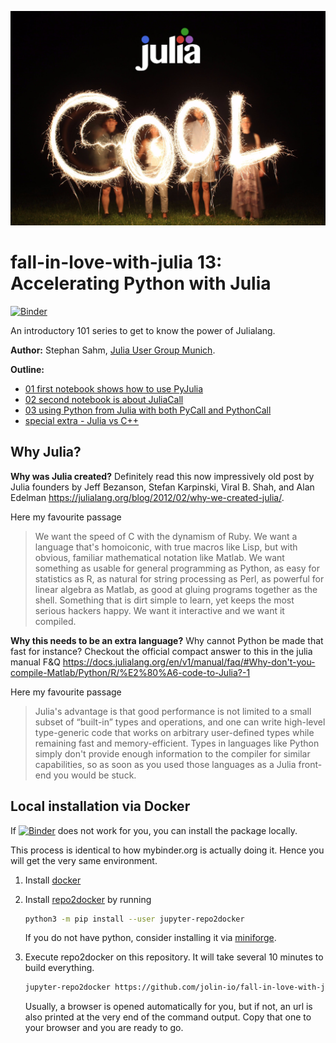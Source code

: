 ![image](logo-fall-in-love-with-julia.png)

# fall-in-love-with-julia 13: Accelerating Python with Julia

[![Binder](https://mybinder.org/badge_logo.svg)](https://notebooks.gesis.org/binder/v2/gh/jolin-io/fall-in-love-with-julia-13/main)

An introductory 101 series to get to know the power of Julialang.

**Author:** Stephan Sahm, [Julia User Group Munich](https://www.meetup.com/Julia-User-Group-Munich/).

**Outline:**
- [01 first notebook shows how to use PyJulia](https://notebooks.gesis.org/binder/v2/gh/jolin-io/fall-in-love-with-julia-13/main?filepath=01%20Accelerating%20Python%20with%20PyJulia.ipynb)
- [02 second notebook is about JuliaCall](https://notebooks.gesis.org/binder/v2/gh/jolin-io/fall-in-love-with-julia-13/main?filepath=02%20Accelerating%20Python%20with%20JuliaCall.ipynb)
- [03 using Python from Julia with both PyCall and PythonCall](https://notebooks.gesis.org/binder/v2/gh/jolin-io/fall-in-love-with-julia-13/main?filepath=03%20Use%20Python%20with%20PyCall%20and%20PythonCall.ipynb)
- [special extra - Julia vs C++](https://mybinder.org/v2/gh/jolin-io/workshop-accelerate-Python-with-Julia/main?filepath=03-example-cython-vs-cpp-vs-julia.ipynb)


## Why Julia?

**Why was Julia created?**
Definitely read this now impressively old post by Julia founders by Jeff Bezanson, Stefan Karpinski, Viral B. Shah, and Alan Edelman https://julialang.org/blog/2012/02/why-we-created-julia/.

Here my favourite passage

> We want the speed of C with the dynamism of Ruby. We want a language that's homoiconic, with true macros like Lisp, but with obvious, familiar mathematical notation like Matlab. We want something as usable for general programming as Python, as easy for statistics as R, as natural for string processing as Perl, as powerful for linear algebra as Matlab, as good at gluing programs together as the shell. Something that is dirt simple to learn, yet keeps the most serious hackers happy. We want it interactive and we want it compiled.

**Why this needs to be an extra language?** Why cannot Python be made that fast for instance?
Checkout the official compact answer to this in the julia manual F&Q https://docs.julialang.org/en/v1/manual/faq/#Why-don't-you-compile-Matlab/Python/R/%E2%80%A6-code-to-Julia?-1

Here my favourite passage

> Julia's advantage is that good performance is not limited to a small subset of “built-in” types and operations, and one can write high-level type-generic code that works on arbitrary user-defined types while remaining fast and memory-efficient.
> Types in languages like Python simply don't provide enough information to the compiler for similar capabilities, so as soon as you used those languages as a Julia front-end you would be stuck.


## Local installation via Docker

If [![Binder](https://mybinder.org/badge_logo.svg)](https://notebooks.gesis.org/binder/v2/gh/jolin-io/fall-in-love-with-julia-13/main) does not work for you, you can install the package locally.

This process is identical to how mybinder.org is actually doing it. Hence you will get the very same environment.

1. Install [docker](https://docs.docker.com/get-docker/)

2. Install [repo2docker](https://repo2docker.readthedocs.io/en/latest/install.html) by running

    ```bash
    python3 -m pip install --user jupyter-repo2docker
    ```

    If you do not have python, consider installing it via [miniforge](https://github.com/conda-forge/miniforge).

3. Execute repo2docker on this repository. It will take several 10 minutes to build everything.

    ```bash
    jupyter-repo2docker https://github.com/jolin-io/fall-in-love-with-julia-13
    ```

    Usually, a browser is opened automatically for you, but if not, an url is also printed at the very end of the command output. Copy that one to your browser and you are ready to go.
